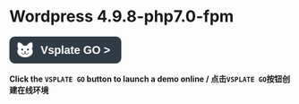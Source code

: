 # Wordpress 4.9.8-php7.0-fpm

<a href="https://www.vsplate.com/?docker-compose=https://github.com/vsplate/dcenvs/wordpress/4.9.8-php7.0-fpm"><img alt="VSPLATE GO" src="https://raw.githubusercontent.com/vsplate/images/master/vsgo_btn.png" width="200px"></a>

**Click the `VSPLATE GO` button to launch a demo online / 点击`VSPLATE GO`按钮创建在线环境**